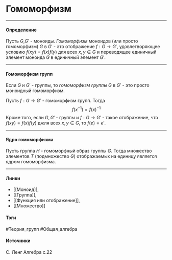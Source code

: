 # Гомоморфизм
***
#### Определение
Пусть $G$,$G'$ - моноиды. *Гомоморфизм* моноидов (или просто гомоморфизм) $G$ в $G'$ - это отображение $f:G\to G'$, удовлетворяющее условию $f(xy)=f(x)f(y)$ для всех $x,y\in G$ и переводящее единичный элемент моноида $G$ в единичный элемент $G'$.
***
#### Гомоморфизм групп
Если $G$ и $G'$ - группы, то *гомоморфизм группы* $G$ в $G'$ - это просто моноидный гомоморфизм.

Пусть $f:G\to G'$ - гомоморфизм групп. Тогда 
$$
f(x^{-1})=f(x)^{-1}
$$
Кроме того, если $G,G'$ - группы и $f:G\to G'$ - такое отображение, что $f(xy)=f(x)f(y)$ джля всех $x,y\in G$, то $f(e)=e'$. 
***
#### Ядро гомоморфизма
Пусть группа $H$ - гомоморфный образ группы $G$. Тогда множество элементов $T$ (подмножество $G$) отображаемых на единицу является ядром гомоморфизма. 
***
#### Линки
- [[Моноид]],
- [[Группа]],
- [[Функция или отображение]],
- [[Множество]]
 
#### Тэги
 #Теория_групп 
 #Общая_алгебра 
#### Источники
 С. Ленг Алгебра с.22
